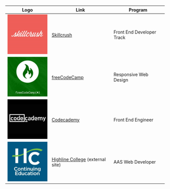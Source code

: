 | Logo | Link | Program |
| ----------- | ----------- | ----------- |
| ![Skillcrush Logo](logo-skillcrush.png) | [Skillcrush](https://tiffin-filion.github.io/skillcrush) | Front End Developer Track |
| ![freeCodeCamp Logo](logo-fcc.png) | [freeCodeCamp](https://tiffin-filion.github.io/freecodecamp) | Responsive Web Design |
| ![Codecademy Logo](logo-codecademy.png) | [Codecademy](https://tiffin-filion.github.io/codecademy) | Front End Engineer |
| ![Highline Logo](logo-highline.png) | [Highline College](http://chelan.highline.edu~tiffin-filion) (external site) | AAS Web Developer |

